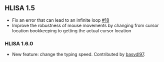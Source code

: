 ## HLISA 1.5
- Fix an error that can lead to an infinite loop [#18](https://github.com/droefs/HLISA/issues/18)
- Improve the robustness of mouse movements by changing from cursor location bookkeeping to getting the actual cursor location

### HLISA 1.6.0
- New feature: change the typing speed. Contributed by [basvdl97](https://github.com/basvdl97).

